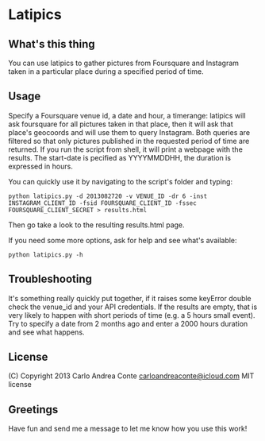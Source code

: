 Latipics
========
What's this thing
-----------------
You can use latipics to gather pictures from Foursquare and Instagram taken in a particular place during a specified period of time.

Usage
-----
Specify a Foursquare venue id, a date and hour, a timerange: latipics will ask foursquare for all pictures taken in that place, then it will ask that place's geocoords and will use them to query Instagram. Both queries are filtered so that only pictures published in the requested period of time are returned.
If you run the script from shell, it will print a webpage with the results.
The start-date is pecified as YYYYMMDDHH, the duration is expressed in hours.

You can quickly use it by navigating to the script's folder and typing:
```
python latipics.py -d 2013082720 -v VENUE_ID -dr 6 -inst INSTAGRAM_CLIENT_ID -fsid FOURSQUARE_CLIENT_ID -fssec FOURSQUARE_CLIENT_SECRET > results.html
```
Then go take a look to the resulting results.html page.

If you need some more options, ask for help and see what's available:
```
python latipics.py -h
```

Troubleshooting
---------------
It's something really quickly put together, if it raises some keyError double check the venue_id and your API credentials.
If the results are empty, that is very likely to happen with short periods of time (e.g. a 5 hours small event). Try to specify a date from 2 months ago and enter a 2000 hours duration and see what happens.

License
-------
(C) Copyright 2013 Carlo Andrea Conte <carloandreaconte@icloud.com> 
MIT license

Greetings
---------
Have fun and send me a message to let me know how you use this work!
